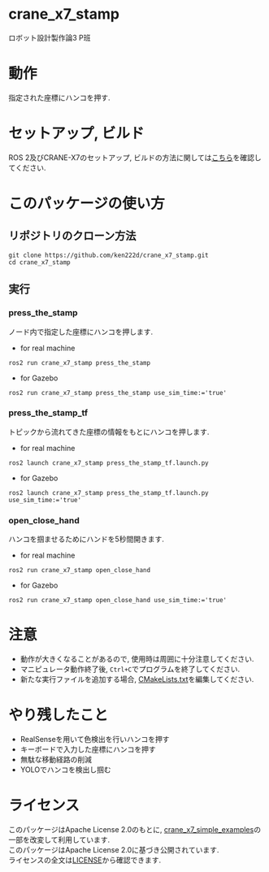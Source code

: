# crane_x7_stamp
ロボット設計製作論3 P班

# 動作
指定された座標にハンコを押す. 

# セットアップ, ビルド

ROS 2及びCRANE-X7のセットアップ, ビルドの方法に関しては[こちら](https://github.com/cit22ros2/crane_x7_simple_examples)を確認してください.

# このパッケージの使い方

## リポジトリのクローン方法

```
git clone https://github.com/ken222d/crane_x7_stamp.git
cd crane_x7_stamp
```

## 実行

### press_the_stamp
ノード内で指定した座標にハンコを押します.
- for real machine
```
ros2 run crane_x7_stamp press_the_stamp
```
- for Gazebo
```
ros2 run crane_x7_stamp press_the_stamp use_sim_time:='true'
```

### press_the_stamp_tf
トピックから流れてきた座標の情報をもとにハンコを押します.
- for real machine
```
ros2 launch crane_x7_stamp press_the_stamp_tf.launch.py
```

- for Gazebo
```
ros2 launch crane_x7_stamp press_the_stamp_tf.launch.py use_sim_time:='true'
```

### open_close_hand
ハンコを掴ませるためにハンドを5秒間開きます.
- for real machine
```
ros2 run crane_x7_stamp open_close_hand
```
- for Gazebo
```
ros2 run crane_x7_stamp open_close_hand use_sim_time:='true'
```

# 注意
- 動作が大きくなることがあるので, 使用時は周囲に十分注意してください.
- マニピュレータ動作終了後, ```Ctrl+C```でプログラムを終了してください.
- 新たな実行ファイルを追加する場合, [CMakeLists.txt](https://github.com/ken222d/crane_x7_stamp/blob/main/CMakeLists.txt)を編集してください.

# やり残したこと
- RealSenseを用いて色検出を行いハンコを押す
- キーボードで入力した座標にハンコを押す
- 無駄な移動経路の削減
- YOLOでハンコを検出し掴む

# ライセンス
このパッケージはApache License 2.0のもとに, [crane_x7_simple_examples](https://github.com/cit22ros2/crane_x7_simple_examples)の一部を改変して利用しています.  
このパッケージはApache License 2.0に基づき公開されています.  
ライセンスの全文は[LICENSE](https://github.com/ken222d/crane_x7_stamp/blob/main/LICENSE)から確認できます.
